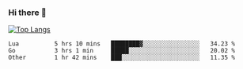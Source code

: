 ### Hi there 👋

<!--
**3Xpl0it3r/3Xpl0it3r** is a ✨ _special_ ✨ repository because its `README.md` (this file) appears on your GitHub profile.

Here are some ideas to get you started:

- 🔭 I’m currently working on ...
- 🌱 I’m currently learning ...
- 👯 I’m looking to collaborate on ...
- 🤔 I’m looking for help with ...
- 💬 Ask me about ...
- 📫 How to reach me: ...
- 😄 Pronouns: ...
- ⚡ Fun fact: ...
-->


[![Top Langs](https://github-readme-stats.vercel.app/api/top-langs/?username=3Xpl0it3r&layout=compact)](https://github.com/3Xpl0it3r/3Xpl0it3r)

<!--START_SECTION:waka-->

```text
Lua          5 hrs 10 mins   ████████▓░░░░░░░░░░░░░░░░   34.23 %
Go           3 hrs 1 min     █████░░░░░░░░░░░░░░░░░░░░   20.02 %
Other        1 hr 42 mins    ███░░░░░░░░░░░░░░░░░░░░░░   11.35 %
```

<!--END_SECTION:waka-->
